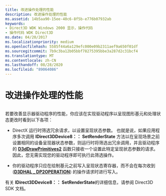 ```yaml
---
title: 改进操作处理的性能
description: 改进操作处理的性能
ms.assetid: 14b5aa90-15ee-40c6-8f5b-e776b07932ab
keywords:
- Direct3D WDK Windows 2000 显示，操作代码
- 操作代码 WDK Direct3D
ms.date: 04/20/2017
ms.localizationpriority: medium
ms.openlocfilehash: 5585f44a6a129efc000e09b2311aef9a650f01df
ms.sourcegitcommit: 7b9c3ba12b05bbf78275395bbe3a287d2c31bcf4
ms.translationtype: MT
ms.contentlocale: zh-CN
ms.lasthandoff: 08/28/2020
ms.locfileid: "89064086"
---
```

# <a name="improving-performance-of-operation-handling"></a>改进操作处理的性能


## <span id="ddk_improving_performance_of_operation_handling_gg"></span><span id="DDK_IMPROVING_PERFORMANCE_OF_OPERATION_HANDLING_GG"></span>


若要改善显示器驱动程序的性能，你应该在实现驱动程序以呈现图形基元和处理状态更改时看到以下各项：

-   DirectX 运行时筛选冗余请求，以设置呈现状态参数。 也就是说，如果应用程序多次调用 **IDirect3DDevice8：： SetRenderState** 方法以在呈现场景之前设置相同的设备呈现器状态参数，则运行时将筛选出冗余调用，并且驱动程序的 [**D3dDrawPrimitives2**](/windows-hardware/drivers/ddi/d3dhal/nc-d3dhal-lpd3dhal_drawprimitives2cb) 函数只接收一个设置此特定呈现状态参数的请求。 因此，您无需实现您的驱动程序即可执行此筛选操作。

-   你的驱动程序只应在绘制基元之前写入呈现状态寄存器，而不会在每次收到 ([**D3DHAL \_ DP2OPERATION**](/windows-hardware/drivers/ddi/d3dhal/ne-d3dhal-_d3dhal_dp2operation)) 的操作请求时进行写入。

有关 **IDirect3DDevice8：： SetRenderState**的详细信息，请参阅 Direct3D SDK 文档。

 

